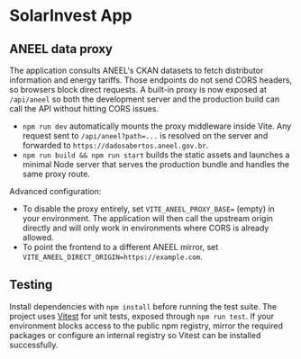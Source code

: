 # SolarInvest App

## ANEEL data proxy

The application consults ANEEL's CKAN datasets to fetch distributor information and
energy tariffs. Those endpoints do not send CORS headers, so browsers block direct
requests. A built-in proxy is now exposed at `/api/aneel` so both the development
server and the production build can call the API without hitting CORS issues.

- `npm run dev` automatically mounts the proxy middleware inside Vite. Any request
  sent to `/api/aneel?path=...` is resolved on the server and forwarded to
  `https://dadosabertos.aneel.gov.br`.
- `npm run build && npm run start` builds the static assets and launches a minimal
  Node server that serves the production bundle and handles the same proxy route.

Advanced configuration:

- To disable the proxy entirely, set `VITE_ANEEL_PROXY_BASE=` (empty) in your
  environment. The application will then call the upstream origin directly and
  will only work in environments where CORS is already allowed.
- To point the frontend to a different ANEEL mirror, set
  `VITE_ANEEL_DIRECT_ORIGIN=https://example.com`.

## Testing

Install dependencies with `npm install` before running the test suite. The project
uses [Vitest](https://vitest.dev/) for unit tests, exposed through `npm run test`.
If your environment blocks access to the public npm registry, mirror the required
packages or configure an internal registry so Vitest can be installed successfully.
